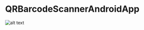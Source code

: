 # QRBarcodeScannerAndroidApp

![alt text](https://github.com/adyujjwal/blob/QRBarcodeScannerAndroidApp/1.png?raw=true)
